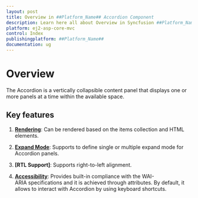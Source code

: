```yaml
---
layout: post
title: Overview in ##Platform_Name## Accordion Component
description: Learn here all about Overview in Syncfusion ##Platform_Name## Accordion component of Syncfusion Essential JS 2 and more.
platform: ej2-asp-core-mvc
control: Index
publishingplatform: ##Platform_Name##
documentation: ug
---
```


# Overview

The Accordion is a vertically collapsible content panel that displays one or more panels at a time within the available space.

## Key features

1. **[Rendering](../getting-started/)**: Can be rendered based on the items collection and HTML elements.

2. **[Expand Mode](expand-mode/)**: Supports to define single or multiple expand mode for Accordion panels.

3. **[RTL Support]**:  Supports right-to-left
 alignment.

4. **[Accessibility](accessibility/)**: Provides built-in compliance with the WAI-ARIA specifications and it is achieved
through attributes. By default, it allows to interact with Accordion by using keyboard shortcuts.